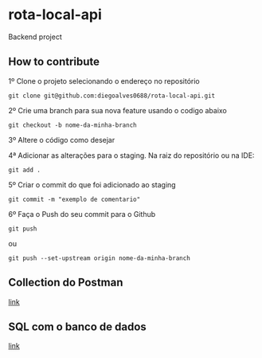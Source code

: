 # rota-local-api
Backend project

## How to contribute

1º Clone o projeto selecionando o endereço no repositório

```git clone git@github.com:diegoalves0688/rota-local-api.git```

2º Crie uma branch para sua nova feature usando o codigo abaixo

```git checkout -b nome-da-minha-branch```

3º Altere o código como desejar

4ª Adicionar as alterações para o staging. Na raiz do repositório ou na IDE:

```git add .```

5º Criar o commit do que foi adicionado ao staging

```git commit -m "exemplo de comentario"```

6º Faça o Push do seu commit para o Github

```git push```

ou 

```git push --set-upstream origin nome-da-minha-branch```

## Collection do Postman

[link](https://github.com/diegoalves0688/rota-local-api/blob/main/rota_local_api.postman_collection.json)

## SQL com o banco de dados

[link](https://github.com/diegoalves0688/rota-local-api/blob/main/database.sql)
